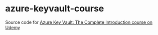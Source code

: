 # azure-keyvault-course
 Source code for [Azure Key Vault: The Complete Introduction course on Udemy](https://www.udemy.com/course/azure-key-vault-the-complete-introduction/?referralCode=AB3EEFF83F4A9110710B![image](https://user-images.githubusercontent.com/41804489/124524611-5639fe80-ddc1-11eb-9f36-5b3811f9b575.png)
)
